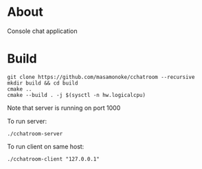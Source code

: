 # About
Console chat application

# Build
```console
git clone https://github.com/masamonoke/cchatroom --recursive
mkdir build && cd build
cmake ..
cmake --build . -j $(sysctl -n hw.logicalcpu)
```

Note that server is running on port 1000

To run server:
```console
./cchatroom-server
```

To run client on same host:
```console
./cchatroom-client "127.0.0.1"
```
